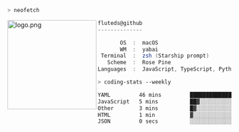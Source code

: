 ```zsh
> neofetch
```

<!--img align="left" src="https://github.com/fluteds.png" alt="logo.png" width="200"/>-->
<img align="left" src="https://external-content.duckduckgo.com/iu/?u=https%3A%2F%2F78.media.tumblr.com%2F975fca5f82161b190efdcaa05ffbd4ec%2Ftumblr_p6q6m9TJF01x3p3jmo1_500.png&f=1&nofb=1" alt="logo.png" width="200"/>

```csharp
fluteds@github
--------------

       OS  :  macOS
       WM  :  yabai
 Terminal  :  zsh (Starship prompt)  
   Scheme  :  Rose Pine  
Languages  :  JavaScript, TypeScript, Python, HTML, CSS  

```

```zsh
> coding-stats --weekly
```

<!--START_SECTION:waka-->

```txt
YAML         46 mins         ████████████████████▒░░░░   81.34 %
JavaScript   5 mins          ██▓░░░░░░░░░░░░░░░░░░░░░░   10.00 %
Other        3 mins          █▓░░░░░░░░░░░░░░░░░░░░░░░   06.05 %
HTML         1 min           ▓░░░░░░░░░░░░░░░░░░░░░░░░   02.00 %
JSON         0 secs          ░░░░░░░░░░░░░░░░░░░░░░░░░   00.62 %
```

<!--END_SECTION:waka-->
